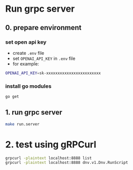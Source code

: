 # Run grpc server

## 0. prepare environment

### set open api key

- create `.env` file
- set `OPENAI_API_KEY` in `.env` file
- for example:

```bash
OPENAI_API_KEY=sk-xxxxxxxxxxxxxxxxxxxxxxxx
```

### install go modules

```bash
go get
```

## 1. run grpc server

```bash
make run.server
```

# 2. test using gRPCurl

```bash
grpcurl -plaintext localhost:8888 list
grpcurl -plaintext localhost:8888 dnv.v1.Dnv.RunScript
```
